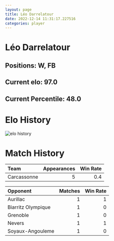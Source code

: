 ```yaml
---  
layout: page  
title: Léo Darrelatour  
date: 2022-12-14 11:31:17.227516  
categories: player  
---
```

# Léo Darrelatour

## Positions: W, FB

## Current elo: 97.0

## Current Percentile: 48.0

# Elo History


![elo history](history_LéoDarrelatour.png)
# Match History


| Team        |   Appearances |   Win Rate |
|:------------|--------------:|-----------:|
| Carcassonne |             5 |        0.4 |

| Opponent           |   Matches |   Win Rate |
|:-------------------|----------:|-----------:|
| Aurillac           |         1 |          1 |
| Biarritz Olympique |         1 |          0 |
| Grenoble           |         1 |          0 |
| Nevers             |         1 |          1 |
| Soyaux-Angouleme   |         1 |          0 |